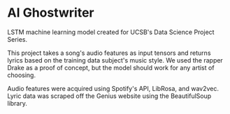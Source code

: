 # AI Ghostwriter

LSTM machine learning model created for UCSB's Data Science Project Series.

This project takes a song's audio features as input tensors and returns lyrics based on the training data subject's music style. We used the rapper Drake as a proof of concept, but the model should work for any artist of choosing.

Audio features were acquired using Spotify's API, LibRosa, and wav2vec. Lyric data was scraped off the Genius website using the BeautifulSoup library.